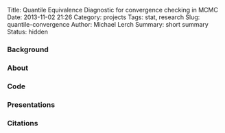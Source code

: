 Title: Quantile Equivalence Diagnostic for convergence checking in MCMC
Date: 2013-11-02 21:26
Category: projects
Tags: stat, research
Slug: quantile-convergence
Author: Michael Lerch
Summary: short summary
Status: hidden 



### Background
### About




### Code

### Presentations

### Citations
